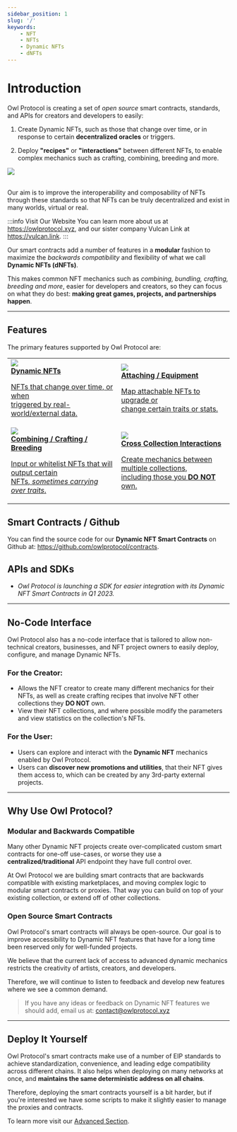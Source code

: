 ```yaml
---
sidebar_position: 1
slug: '/'
keywords:
    - NFT
    - NFTs
    - Dynamic NFTs
    - dNFTs
---
```


# Introduction

Owl Protocol is creating a set of *open source* smart contracts, standards, and APIs for creators and developers to easily:

1. Create Dynamic NFTs, such as those that change over time, or in response to certain **decentralized oracles** or triggers.

2. Deploy **"recipes"** or **"interactions"** between different NFTs, to enable complex mechanics such as crafting, combining, breeding and more.

<img src="/img/crafting-v2.png"/>

<br/>
<br/>

Our aim is to improve the interoperability and composability of NFTs through these standards so that NFTs can be truly decentralized and exist in many worlds, virtual or real.

:::info Visit Our Website
You can learn more about us at https://owlprotocol.xyz, and our sister company Vulcan Link at https://vulcan.link.
:::

Our smart contracts add a number of features in a **modular** fashion to maximize the *backwards compatibility* and flexibility of what we call **Dynamic NFTs (dNFTs)**.

This makes common NFT mechanics such as *combining, bundling, crafting, breeding and more*, easier for developers and creators, so they can focus on what they do best: **making great games, projects, and partnerships happen**.

---

## Features

The primary features supported by Owl Protocol are:

<table className="table-grid-2-col">
<tbody>
<tr>
<td>
    <a href="/contracts/features/dynamic_nfts">
        <div className="cell-bg">
            <img src="/img/feature-dnft-v3.png"/>
            <br/>
            <strong>Dynamic NFTs</strong>
            <p>NFTs that change over time, or when <br/>triggered by real-world/external data.</p>
        </div>
    </a>
</td>
<td>
    <a href="/contracts/features/attaching">
        <div className="cell-bg">
            <img src="/img/feature-equipment-v3.png"/>
            <br/>
            <strong>Attaching / Equipment</strong>
            <p>Map attachable NFTs to upgrade or<br/>change certain traits or stats.</p>
        </div>
    </a>
</td>
</tr>
<tr>
<td>
    <a href="/contracts/features/crafting">
        <div className="cell-bg">
            <img src="/img/feature-combining-v3.png"/>
            <br/>
            <strong>Combining / Crafting / Breeding</strong>
            <p>Input or whitelist NFTs that will output certain<br/>NFTs, <i>sometimes carrying over traits</i>.</p>
        </div>
    </a>
</td>
<td>
    <a href="/contracts/features/crosschain">
        <div className="cell-bg">
            <img src="/img/feature-crosschain-v3.png"/>
            <br/>
            <strong>Cross Collection Interactions</strong>
            <p>Create mechanics between multiple collections,<br/>including those you <strong>DO NOT</strong> own.</p>
        </div>
    </a>
</td>
</tr>
</tbody>
</table>

## Smart Contracts / Github

You can find the source code for our **Dynamic NFT Smart Contracts** on Github at: https://github.com/owlprotocol/contracts.

## APIs and SDKs

- *Owl Protocol is launching a SDK for easier integration with its Dynamic NFT Smart Contracts in Q1 2023.*

---

## No-Code Interface

Owl Protocol also has a no-code interface that is tailored to allow non-technical creators, businesses, and NFT project owners to easily deploy, configure, and manage Dynamic NFTs.

### For the Creator:

- Allows the NFT creator to create many different mechanics for their NFTs, as well as create crafting recipes that involve NFT other collections they **DO NOT** own.
- View their NFT collections, and where possible modify the parameters and view statistics on the collection's NFTs.

### For the User:

- Users can explore and interact with the **Dynamic NFT** mechanics enabled by Owl Protocol.
- Users can **discover new promotions and utilities**, that their NFT gives them access to, which can be created by any 3rd-party external projects.

---

## Why Use Owl Protocol?

### Modular and Backwards Compatible

Many other Dynamic NFT projects create over-complicated custom smart contracts for one-off use-cases, or worse they use a **centralized/traditional** API endpoint they have full control over.

At Owl Protocol we are building smart contracts that are backwards compatible with existing marketplaces, and moving complex logic to modular smart contracts or proxies.
That way you can build on top of your existing collection, or extend off of other collections.

### Open Source Smart Contracts

Owl Protocol's smart contracts will always be open-source. Our goal is to improve accessibility to Dynamic NFT features that have for a long time been reserved
only for well-funded projects.

We believe that the current lack of access to advanced dynamic mechanics restricts the creativity of artists, creators, and developers.

Therefore, we will continue to listen to feedback and develop new features where we see a common demand.

> If you have any ideas or feedback on Dynamic NFT features we should add, email us at: [contact@owlprotocol.xyz](mailto:contact@owlprotocol.xyz)

---

## Deploy It Yourself

Owl Protocol's smart contracts make use of a number of EIP standards to achieve standardization, convenience, and leading edge compatibility across different chains.
It also helps when deploying on many networks at once, and **maintains the same deterministic address on all chains**.

Therefore, deploying the smart contracts yourself is a bit harder, but if you're interested
we have some scripts to make it slightly easier to manage the proxies and contracts.

To learn more visit our [Advanced Section](/contracts/advanced/).


